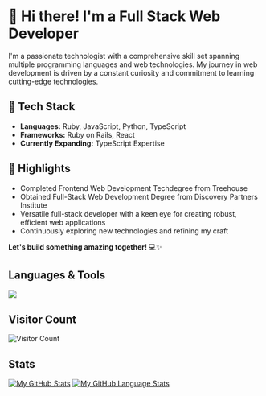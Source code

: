 # 👋 Hi there! I'm a Full Stack Web Developer

I'm a passionate technologist with a comprehensive skill set spanning multiple programming languages and web technologies. My journey in web development is driven by a constant curiosity and commitment to learning cutting-edge technologies.

## 🚀 Tech Stack
- **Languages:** Ruby, JavaScript, Python, TypeScript
- **Frameworks:** Ruby on Rails, React
- **Currently Expanding:** TypeScript Expertise

## 🌟 Highlights
- Completed Frontend Web Development Techdegree from Treehouse
- Obtained Full-Stack Web Development Degree from Discovery Partners Institute
- Versatile full-stack developer with a keen eye for creating robust, efficient web applications
- Continuously exploring new technologies and refining my craft

**Let's build something amazing together!** 💻✨
  
 <h2>Languages & Tools</h2>
 <p align="left">
  <a href="https://skillicons.dev">
    <img src="https://skillicons.dev/icons?i=js,html,css,react,typescript,ruby,rails,github,git,nextjs,aws,bootstrap,vscode,mongodb,postgres,sass,python,vite,firebase&perline=8" />
  </a>
 </p>

 <h2>Visitor Count</h2>
 
![Visitor Count](https://profile-counter.glitch.me/{gomezzzer-rq}/count.svg) 

 <h2>Stats</h2>
 
[![My GitHub Stats](https://github-readme-stats.vercel.app/api/?username=gomezzzer&count_private=true&theme=transparent&showicons=true)]()
[![My GitHub Language Stats](https://github-readme-stats.vercel.app/api/top-langs/?username=gomezzzer&langs_count=5&theme=transparent)]()




